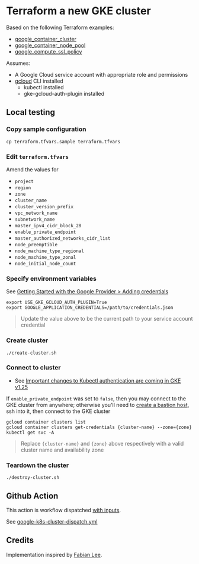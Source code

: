 # Terraform a new GKE cluster

Based on the following Terraform examples:

* [google_container_cluster](https://registry.terraform.io/providers/hashicorp/google/latest/docs/resources/container_cluster)
* [google_container_node_pool](https://registry.terraform.io/providers/hashicorp/google/latest/docs/resources/container_node_pool)
* [google_compute_ssl_policy](https://registry.terraform.io/providers/hashicorp/google/latest/docs/resources/compute_ssl_policy)


Assumes:

* A Google Cloud service account with appropriate role and permissions
* [gcloud](https://cloud.google.com/sdk/docs/install) CLI installed
  * kubectl installed
  * gke-gcloud-auth-plugin installed


## Local testing

### Copy sample configuration

```
cp terraform.tfvars.sample terraform.tfvars
```

### Edit `terraform.tfvars`

Amend the values for

* `project`
* `region`
* `zone`
* `cluster_name`
* `cluster_version_prefix`
* `vpc_network_name`
* `subnetwork_name`
* `master_ipv4_cidr_block_28`
* `enable_private_endpoint`
* `master_authorized_networks_cidr_list`
* `node_preemptible`
* `node_machine_type_regional`
* `node_machine_type_zonal`
* `node_initial_node_count`


### Specify environment variables

See [Getting Started with the Google Provider > Adding credentials](https://registry.terraform.io/providers/hashicorp/google/latest/docs/guides/getting_started#adding-credentials)

```
export USE_GKE_GCLOUD_AUTH_PLUGIN=True
export GOOGLE_APPLICATION_CREDENTIALS=/path/to/credentials.json
```
> Update the value above to be the current path to your service account credential

### Create cluster

```
./create-cluster.sh
```

### Connect to cluster

* See [Important changes to Kubectl authentication are coming in GKE v1.25](https://cloud.google.com/blog/products/containers-kubernetes/kubectl-auth-changes-in-gke)

If `enable_private_endpoint` was set to `false`, then you may connect to the GKE cluster from anywhere; otherwise you'll need to [create a bastion host](../../bastion/README.md), ssh into it, then connect to the GKE cluster

```
gcloud container clusters list
gcloud container clusters get-credentials {cluster-name} --zone={zone}
kubectl get svc -A
```
> Replace `{cluster-name}` and `{zone}` above respectively with a valid cluster name and availability zone

### Teardown the cluster

```
./destroy-cluster.sh
```


## Github Action

This action is workflow dispatched [with inputs](https://docs.github.com/en/actions/using-workflows/workflow-syntax-for-github-actions#onworkflow_dispatchinputs).

See [google-k8s-cluster-dispatch.yml](../../../.github/workflows/google-k8s-cluster-dispatch.yml)


## Credits

Implementation inspired by [Fabian Lee](https://github.com/fabianlee/gcp-gke-clusters-ingress).
